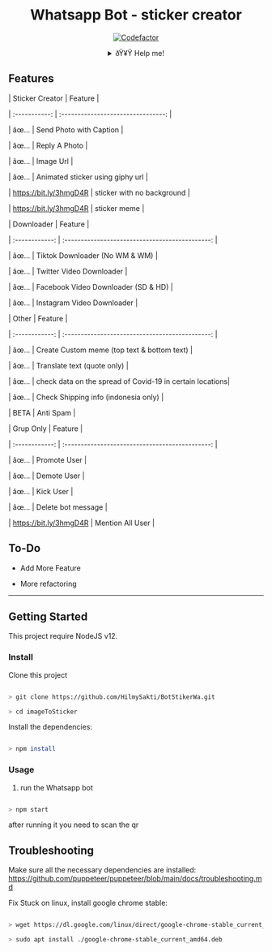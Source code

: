 <div align="center">

 

# Whatsapp Bot - sticker creator

[![Codefactor](https://www.codefactor.io/repository/github/yogasakti/imagetosticker/badge)](https://www.codefactor.io/repository/github/yogasakti/imagetosticker)

<details>

 <summary>ðŸ¥Ÿ Help me!</summary>

 [Saweria](https://saweria.co/donate/HilmyBot)

 

 [Trakteer](https://trakteer.id/HilmyGaming87)

 

 [Paypal.me](https://paypal.me/HilmyBot)

 

</details>

</div>

## Features

| Sticker Creator |                Feature           |

| :-----------: | :--------------------------------: |

|       âœ…       | Send Photo with Caption          |

|       âœ…       | Reply A Photo                    |

|       âœ…       | Image Url                        |

|       âœ…       | Animated sticker using giphy url |

|       https://bit.ly/3hmgD4R       | sticker with no background       |

|       https://bit.ly/3hmgD4R       | sticker meme      |

| Downloader |                     Feature                |

| :------------: | :---------------------------------------------: |

|       âœ…        |   Tiktok Downloader (No WM & WM)              |

|       âœ…        |   Twitter Video Downloader                    |

|       âœ…        |   Facebook Video Downloader (SD & HD)         |

|       âœ…      |   Instagram Video Downloader                  |

| Other  |                     Feature                     |

| :------------: | :---------------------------------------------: |

|       âœ…        |   Create Custom meme (top text & bottom text)  |

|       âœ…        |   Translate text (quote only)                  |

|       âœ…        |   check data on the spread of Covid-19 in certain locations|

|       âœ…        |   Check Shipping info (indonesia only)         |

|      BETA        |   Anti Spam                                   |

| Grup Only  |                     Feature                     |

| :------------: | :---------------------------------------------: |

|       âœ…        |   Promote User                  |

|       âœ…        |   Demote User                   |

|       âœ…        |   Kick User                     |

|       âœ…        |   Delete bot message            |

|       https://bit.ly/3hmgD4R        |   Mention All User      |

## To-Do

 - Add More Feature

 - More refactoring

 

---

## Getting Started

This project require NodeJS v12.

### Install

Clone this project

```bash

> git clone https://github.com/HilmySakti/BotStikerWa.git

> cd imageToSticker

```

Install the dependencies:

```bash

> npm install

```

### Usage

1. run the Whatsapp bot

```bash

> npm start

```

after running it you need to scan the qr

## Troubleshooting

Make sure all the necessary dependencies are installed: https://github.com/puppeteer/puppeteer/blob/main/docs/troubleshooting.md

Fix Stuck on linux, install google chrome stable: 

```bash

> wget https://dl.google.com/linux/direct/google-chrome-stable_current_amd64.deb

> sudo apt install ./google-chrome-stable_current_amd64.deb

```

